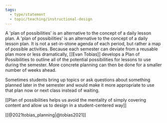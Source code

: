 ```yaml
---
tags: 
  - type/statement
  - topic/teaching/instructional-design
---
```


A 'plan of possibilities' is an alternative to the concept of a daily lesson plan.
A 'plan of possibilities' is an alternative to the concept of a daily lesson plan. It is not a set-in-stone agenda of each period, but rather a map of possible activities. Because each semester can deviate from a reusable plan more or less dramatically, [[Evan Tobias]] develops a Plan of Possibilities to outline all of the potential possibilities for lessons to use during the semester. More concrete planning can then be done for a smaller number of weeks ahead.

Sometimes students bring up topics or ask questions about something planned later in the semester and would make it more appropriate to use that plan now or next class instead of waiting. 

[[Plan of possibilities helps us avoid the mentality of simply covering content and allow us to design in a student-centered way]] 

[[@2021tobias_planning|@tobias2021]]